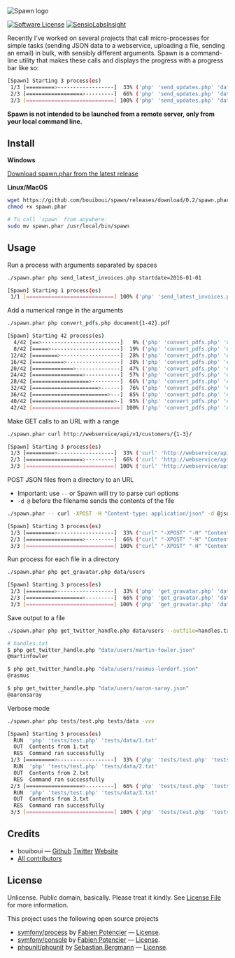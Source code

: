 ![Spawn logo](http://i.imgur.com/GCFZHRe.png)

[![Software License][ico-license]](LICENSE) [![SensioLabsInsight](https://insight.sensiolabs.com/projects/20fe60c6-7257-442e-bff4-9c057580afd6/mini.png)](https://insight.sensiolabs.com/projects/20fe60c6-7257-442e-bff4-9c057580afd6)

Recently I've worked on several projects that call micro-processes for simple tasks (sending JSON data to a webservice, uploading a file, sending an email) in bulk, with sensibly different arguments. Spawn is a command-line utility that makes these calls and displays the progress with a progress bar like so:

```bash
[Spawn] Starting 3 process(es)
 1/3 [=========>------------------]  33% ('php' 'send_updates.php' 'data/client1.json') 4 secs/12 secs 1.2 MiB
 2/3 [==================>---------]  66% ('php' 'send_updates.php' 'data/client2.json') 9 secs/14 secs 1.2 MiB
 3/3 [============================] 100% ('php' 'send_updates.php' 'data/client3.json') 14 secs/14 secs 1.2 MiB
```

**Spawn is not intended to be launched from a remote server, only from your local command line.**


## Install

**Windows**

[Download spawn.phar from the latest release](https://github.com/bouiboui/spawn/releases/download/0.2/spawn.phar)

**Linux/MacOS**
```bash
wget https://github.com/bouiboui/spawn/releases/download/0.2/spawn.phar
chmod +x spawn.phar

# To call `spawn` from anywhere:
sudo mv spawn.phar /usr/local/bin/spawn
```


## Usage

Run a process with arguments separated by spaces
``` bash
./spawn.phar php send_latest_invoices.php startdate=2016-01-01

[Spawn] Starting 1 process(es)
 1/1 [============================] 100% ('php' 'send_latest_invoices.php' 'startdate=2016-01-01') 13 secs/13 secs 1.2 MiB
```
Add a numerical range in the arguments
``` bash
./spawn.phar php convert_pdfs.php document{1-42}.pdf

[Spawn] Starting 42 process(es)
  4/42 [==>-------------------------]   9% ('php' 'convert_pdfs.php' 'document4.pdf') < 1 sec/< 1 sec 1.2 MiB
  8/42 [=====>----------------------]  19% ('php' 'convert_pdfs.php' 'document8.pdf')  1 sec/5 secs 1.2 MiB
 12/42 [========>-------------------]  28% ('php' 'convert_pdfs.php' 'document12.pdf') 2 secs/7 secs 1.2 MiB
 16/42 [==========>-----------------]  38% ('php' 'convert_pdfs.php' 'document16.pdf') 3 secs/8 secs 1.2 MiB
 20/42 [=============>--------------]  47% ('php' 'convert_pdfs.php' 'document20.pdf') 4 secs/8 secs 1.2 MiB
 24/42 [================>-----------]  57% ('php' 'convert_pdfs.php' 'document24.pdf') 5 secs/9 secs 1.2 MiB
 28/42 [==================>---------]  66% ('php' 'convert_pdfs.php' 'document28.pdf') 6 secs/9 secs 1.2 MiB
 32/42 [=====================>------]  76% ('php' 'convert_pdfs.php' 'document32.pdf') 6 secs/8 secs 1.2 MiB
 36/42 [========================>---]  85% ('php' 'convert_pdfs.php' 'document36.pdf') 7 secs/8 secs 1.2 MiB
 40/42 [==========================>-]  95% ('php' 'convert_pdfs.php' 'document40.pdf') 8 secs/8 secs 1.2 MiB
 42/42 [============================] 100% ('php' 'convert_pdfs.php' 'document42.pdf') 9 secs/9 secs 1.2 MiB

```
Make GET calls to an URL with a range
```bash
./spawn.phar curl http://webservice/api/v1/customers/{1-3}/

[Spawn] Starting 3 process(es)
 1/3 [=========>------------------]  33% ('curl' 'http://webservice/api/v1/customers/1/') 4 secs/12 secs 1.2 MiB
 2/3 [==================>---------]  66% ('curl' 'http://webservice/api/v1/customers/2/') 5 secs/8 secs 1.2 MiB
 3/3 [============================] 100% ('curl' 'http://webservice/api/v1/customers/3/') 9 secs/9 secs 1.2 MiB
```
POST JSON files from a directory to an URL

* Important: use `--` or Spawn will try to parse curl options
* `-d @` before the filename sends the contents of the file
```bash
./spawn.phar -- curl -XPOST -H "Content-type: application/json" -d @json/invoices http://webservice/api/v1/invoices/

[Spawn] Starting 3 process(es)
 1/3 [=========>------------------]  33% ("curl" "-XPOST" "-H" "Content-type: application/json" "-d" "@json/invoices/january-april.json" "http://webservice/api/v1/invoices/")  1 sec/3 secs 1.2 MiB
 2/3 [==================>---------]  66% ("curl" "-XPOST" "-H" "Content-type: application/json" "-d" "@json/invoices/may-august.json" "http://webservice/api/v1/invoices/")  1 sec/2 secs 1.5 MiB
 3/3 [============================] 100% ("curl" "-XPOST" "-H" "Content-type: application/json" "-d" "@json/invoices/september-december.json" "http://webservice/api/v1/invoices/") 2 secs/2 secs 1.5 MiB
```
Run process for each file in a directory
``` bash
./spawn.phar php get_gravatar.php data/users

[Spawn] Starting 3 process(es)
 1/3 [=========>------------------]  33% ('php' 'get_gravatar.php' 'data/users/martin-fowler.json') 4 secs/12 secs 1.2 MiB
 2/3 [==================>---------]  66% ('php' 'get_gravatar.php' 'data/users/rasmus-lerdorf.json') 5 secs/8 secs 1.2 MiB
 3/3 [============================] 100% ('php' 'get_gravatar.php' 'data/users/aaron-saray.json') 9 secs/9 secs 1.2 MiB
```
Save output to a file
``` bash
./spawn.phar php get_twitter_handle.php data/users --outfile=handles.txt

# handles.txt
$ php get_twitter_handle.php "data/users/martin-fowler.json"
@martinfowler

$ php get_twitter_handle.php "data/users/rasmus-lerdorf.json"
@rasmus

$ php get_twitter_handle.php "data/users/aaron-saray.json"
@aaronsaray
```
Verbose mode
```bash
./spawn.phar php tests/test.php tests/data -vvv

[Spawn] Starting 3 process(es)
  RUN  'php' 'tests/test.php' 'tests/data/1.txt'
  OUT  Contents from 1.txt
  RES  Command ran successfully
 1/3 [=========>------------------]  33% ('php' 'tests/test.php' 'tests/data/1.txt') < 1 sec/< 1 sec 2.5 MiB  
  RUN  'php' 'tests/test.php' 'tests/data/2.txt'
  OUT  Contents from 2.txt
  RES  Command ran successfully
 2/3 [==================>---------]  66% ('php' 'tests/test.php' 'tests/data/2.txt') 2 secs/3 secs 2.5 MiB  
  RUN  'php' 'tests/test.php' 'tests/data/3.txt'
  OUT  Contents from 3.txt
  RES  Command ran successfully
 3/3 [============================] 100% ('php' 'tests/test.php' 'tests/data/3.txt') 3 secs/3 secs 2.5 MiB%   
```

## Credits

- bouiboui — [Github](https://github.com/bouiboui) [Twitter](https://twitter.com/j_____________n) [Website](http://cod3.net)
- [All contributors](https://github.com/bouiboui/spawn/graphs/contributors)


## License

Unlicense. Public domain, basically. Please treat it kindly. See [License File](LICENSE) for more information. 

This project uses the following open source projects 
- [symfony/process](https://github.com/symfony/process) by [Fabien Potencier](https://github.com/fabpot) — [License](https://github.com/symfony/process/blob/master/LICENSE).
- [symfony/console](https://github.com/symfony/console) by [Fabien Potencier](https://github.com/fabpot) — [License](https://github.com/symfony/console/blob/master/LICENSE).
- [phpunit/phpunit](https://github.com/sebastianbergmann/phpunit) by [Sebastian Bergmann](https://github.com/sebastianbergmann) — [License](https://github.com/sebastianbergmann/phpunit/blob/master/LICENSE).



[ico-version]: https://img.shields.io/packagist/v/:vendor/:package_name.svg?style=flat-square
[ico-license]: https://img.shields.io/badge/license-Unlicense-brightgreen.svg?style=flat-square

[link-packagist]: https://packagist.org/packages/:vendor/:package_name
[link-author]: https://github.com/:author_username
